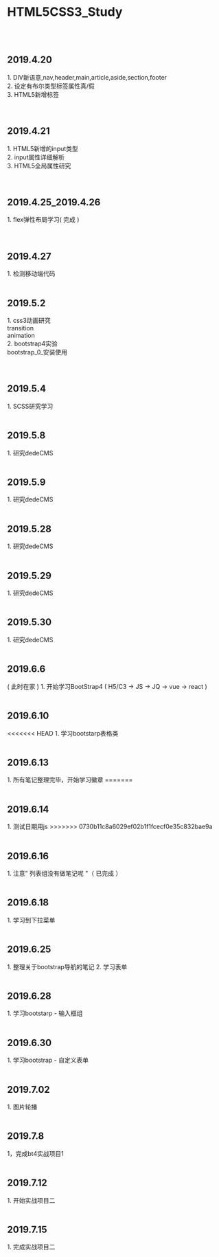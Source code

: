 <h1>HTML5CSS3_Study</h1>
<br/>
<br/>
<h2>2019.4.20</h2> 
	1. DIV新语意,nav,header,main,article,aside,section,footer <br/>
	2. 设定有布尔类型标签属性真/假 <br/>
	3. HTML5新增标签 <br/>

<br/> 
<br/>
<h2>2019.4.21</h2>
	1. HTML5新增的input类型 <br/>
	2. input属性详细解析 <br/>
	3. HTML5全局属性研究 <br/>

<br/>
<br/>
<h2>2019.4.25_2019.4.26</h2>
	1. flex弹性布局学习( 完成 )<br/>
	
<br/>
<br/>
<h2>2019.4.27</h2>
	1.  检测移动端代码

<br/>
<br/>
<h2>2019.5.2</h2>
	1. css3动画研究<br/>
		transition<br/>
		animation<br/>
	2. bootstrap4实验<br/>
		bootstrap_0_安装使用<br/>


<br/>
<br/>
<h2>2019.5.4</h2>
	1. SCSS研究学习
	
<br/>
<br/>
<h2>2019.5.8</h2>
	1. 研究dedeCMS
	
<br/>
<br/>
<h2>2019.5.9</h2>
	1. 研究dedeCMS

<br/>
<br/>
<h2>2019.5.28</h2>
	1. 研究dedeCMS

<br/>
<br/>
<h2>2019.5.29</h2>
	1. 研究dedeCMS

<br/>
<br/>
<h2>2019.5.30</h2>
	1. 研究dedeCMS
	
	
<br/>
<br/>
<h2>2019.6.6</h2> ( 此时在家 )
	1. 开始学习BootStrap4 ( H5/C3 -> JS -> JQ -> vue -> react )
	
<br/>
<br/>
<h2>2019.6.10</h2>
<<<<<<< HEAD
	1. 学习bootstarp表格类


	
<br/>
<br/>
<h2>2019.6.13</h2>
	1. 所有笔记整理完毕，开始学习徽章
=======


<br/>
<br/>
<h2>2019.6.14</h2>
 1. 测试日期用js
>>>>>>> 0730b11c8a6029ef02b1f1fcecf0e35c832bae9a

<br/>
<br/>
<h2>2019.6.16</h2>
 1. 注意" 列表组没有做笔记呢 "（ 已完成 ）
 
 <br/>
<br/>
<h2>2019.6.18</h2>
 1. 学习到下拉菜单

<br/>
<br/>
<h2>2019.6.25</h2>
 1. 整理关于bootstrap导航的笔记
 2. 学习表单

<br/>
<br/>
<h2>2019.6.28</h2>
 1. 学习bootstarp - 输入框组

<br/>
<br/>
<h2>2019.6.30</h2>
 1. 学习bootstrap - 自定义表单

<br/>
<br/>
<h2>2019.7.02</h2>
 1. 图片轮播 
 
 <br/>
<br/>
<h2>2019.7.8</h2>
	1，完成bt4实战项目1

<br/>
<br/>
<h2>2019.7.12</h2>
	1. 开始实战项目二
	
<br/>
<br/>
<h2>2019.7.15</h2>
	1. 完成实战项目二
